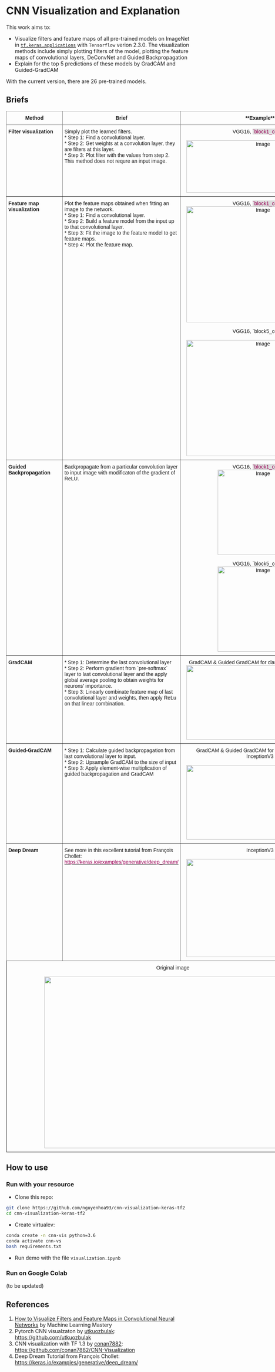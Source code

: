 # CNN Visualization and Explanation
This work aims to:
* Visualize filters and feature maps of all pre-trained models on ImageNet in [`tf.keras.applications`](https://github.com/conan7882/CNN-Visualization) with `Tensorflow` verion 2.3.0. The visualization methods include simply plotting filters of the model, plotting the feature maps of convolutional layers, DeConvNet and Guided Backpropagation
* Explain for the top 5 predictions of these models by GradCAM and Guided-GradCAM

With the current version, there are 26 pre-trained models.
## Briefs

<style type="text/css">
.tg  {border-collapse:collapse;border-spacing:0;}
.tg td{border-color:black;border-style:solid;border-width:1px;font-family:Arial, sans-serif;font-size:14px;
  overflow:hidden;padding:10px 5px;word-break:normal;}
.tg th{border-color:black;border-style:solid;border-width:1px;font-family:Arial, sans-serif;font-size:14px;
  font-weight:normal;overflow:hidden;padding:10px 5px;word-break:normal;}
.tg .tg-baqh{text-align:center;vertical-align:top}
.tg .tg-c3ow{border-color:inherit;text-align:center;vertical-align:top}
.tg .tg-fymr{border-color:inherit;font-weight:bold;text-align:left;vertical-align:top}
.tg .tg-0pky{border-color:inherit;text-align:left;vertical-align:top}
</style>
<table class="tg" style="undefined;table-layout: fixed; width: 908px">
<colgroup>
<col style="width: 188px">
<col style="width: 259px">
<col style="width: 461px">
</colgroup>
<thead>
  <tr>
    <th class="tg-c3ow"><span style="font-weight:bold">Method</span></th>
    <th class="tg-c3ow"><span style="font-weight:bold">Brief</span></th>
    <th class="tg-c3ow"><span style="font-weight:bold">**Example**</span></th>
  </tr>
</thead>
<tbody>
  <tr>
    <td class="tg-fymr">Filter visualization</td>
    <td class="tg-0pky">Simply plot the learned filters.<br>* Step 1: Find a convolutional layer.<br>* Step 2: Get weights at a convolution layer, they are filters at this layer.<br>* Step 3: Plot filter with the values from step 2.<br>This method does not requre an input image.</td>
    <td class="tg-c3ow">VGG16, <span style="color:#905;background-color:#DDD">`block1_conv1`</span><br><br><img src="https://raw.githubusercontent.com/nguyenhoa93/cnn-visualization-keras-tf2/master/images/filtervisVGG16_block1_conv1.png" alt="Image" width="400" height="142"></td>
  </tr>
  <tr>
    <td class="tg-fymr">Feature map visualization</td>
    <td class="tg-0pky">Plot the feature maps obtained when fitting an image to the network.<br>* Step 1: Find a convolutional layer.<br>* Step 2: Build a feature model from the input up to that convolutional layer.<br>* Step 3: Fit the image to the feature model to get feature maps.<br>* Step 4: Plot the feature map.</td>
    <td class="tg-c3ow">VGG16, <span style="color:#905;background-color:#DDD">`block1_conv1`</span><br><img src="https://raw.githubusercontent.com/nguyenhoa93/cnn-visualization-keras-tf2/master/images/featurevisVGG16_block1_conv1.png" alt="Image" width="400" height="315"><br><br><span style="font-weight:400;font-style:normal">VGG16, </span>`block5_conv3`<br><br><img src="https://raw.githubusercontent.com/nguyenhoa93/cnn-visualization-keras-tf2/master/images/featurevisVGG16_block5_conv3.png" alt="Image" width="400" height="315"></td>
  </tr>
  <tr>
    <td class="tg-fymr">Guided Backpropagation</td>
    <td class="tg-0pky">Backpropagate from a particular convolution layer to input image with modificaton of the gradient of ReLU.</td>
    <td class="tg-c3ow">VGG16, <span style="color:#905;background-color:#DDD">`block1_conv1`</span><br><img src="https://raw.githubusercontent.com/nguyenhoa93/cnn-visualization-keras-tf2/master/images/guidedbackpropVGG16_block1_conv1.png" alt="Image" width="231" height="231"><br><br>VGG16, `block5_conv3`<br><img src="https://raw.githubusercontent.com/nguyenhoa93/cnn-visualization-keras-tf2/master/images/backguidedVGG16_block5_conv3.png" alt="Image" width="231" height="231"></td>
  </tr>
  <tr>
    <td class="tg-fymr">GradCAM</td>
    <td class="tg-0pky">* Step 1: Determine the last convolutional layer<br>* Step 2: Perform gradient from `pre-softmax` layer to last convolutional layer and the apply global average pooling to obtain weights for neurons' importance.<br>* Step 3: Linearly combinate feature map of last convolutional layer and weights, then apply ReLu on that linear combination.</td>
    <td class="tg-c3ow">GradCAM &amp; Guided GradCAM for class l<span style="font-weight:bold">akeside</span>, InceptionV3<br><img src="https://raw.githubusercontent.com/nguyenhoa93/cnn-visualization-keras-tf2/master/images/lakesideInceptionV3.png" width="400" height="202"></td>
  </tr>
  <tr>
    <td class="tg-fymr">Guided-GradCAM</td>
    <td class="tg-0pky">* Step 1: Calculate guided backpropagation from last convolutional layer to input.<br>* Step 2: Upsample GradCAM to the size of input<br>* Step 3: Apply element-wise multiplication of guided backpropagation and GradCAM</td>
    <td class="tg-c3ow">GradCAM &amp; Guided GradCAM for class <span style="font-weight:bold">**boathouse**</span>, InceptionV3<br><br><img src="https://raw.githubusercontent.com/nguyenhoa93/cnn-visualization-keras-tf2/master/images/boathouseInceptionv3.png" width="400" height="202"></td>
  </tr>
  <tr>
    <td class="tg-fymr">Deep Dream</td>
    <td class="tg-0pky">See more in this excellent tutorial from François Chollet: <a href="https://keras.io/examples/generative/deep_dream/"><span style="color:#905">https://keras.io/examples/generative/deep_dream/</span></a></td>
    <td class="tg-c3ow">InceptionV3<br><br><img src="https://raw.githubusercontent.com/nguyenhoa93/cnn-visualization-keras-tf2/master/images/deepdreamInceptionv3.png" width="400" height="266"></td>
  </tr>
  <tr>
    <td class="tg-baqh" colspan="3">Original image<br><br><img src="https://raw.githubusercontent.com/nguyenhoa93/cnn-visualization-keras-tf2/master/images/lapan.jpg" width="700" height="466"></td>
  </tr>
</tbody>
</table>

## How to use
### Run with your resource
* Clone this repo:
```bash
git clone https://github.com/nguyenhoa93/cnn-visualization-keras-tf2
cd cnn-visualization-keras-tf2
```
* Create virtualev:
```bash
conda create -n cnn-vis python=3.6
conda activate cnn-vs
bash requirements.txt
```
* Run demo with the file `visualization.ipynb`

### Run on Google Colab
(to be updated)

## References
1. [How to Visualize Filters and Feature Maps in Convolutional Neural Networks](https://machinelearningmastery.com/how-to-visualize-filters-and-feature-maps-in-convolutional-neural-networks/) by Machine Learning Mastery
2. Pytorch CNN visualzaton by [utkuozbulak](https://github.com/utkuozbulak): https://github.com/utkuozbulak
3. CNN visualization with TF 1.3 by [conan7882](https://github.com/conan7882): https://github.com/conan7882/CNN-Visualization
4. Deep Dream Tutorial from François Chollet: https://keras.io/examples/generative/deep_dream/ 